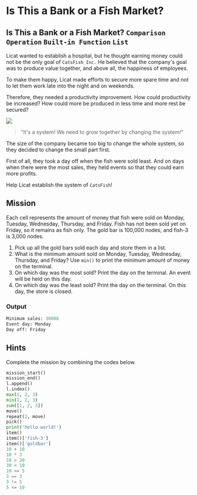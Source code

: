 # Is This a Bank or a Fish Market?

## Is This a Bank or a Fish Market? `Comparison Operation` `Built-in Function` `List`

Licat wanted to establish a hospital, but he thought earning money could not be the only goal of `CatsFish Inc.` He believed that the company's goal was to produce value together, and above all, the happiness of employees.

To make them happy, Licat made efforts to secure more spare time and not to let them work late into the night and on weekends.

Therefore, they needed a productivity improvement. How could productivity be increased? How could more be produced in less time and more rest be secured?

![](./6.jpg)

> "It's a system! We need to grow together by changing the system!"

The size of the company became too big to change the whole system, so they decided to change the small part first.

First of all, they took a day off when the fish were sold least. And on days when there were the most sales, they held events so that they could earn more profits.

Help Licat establish the system of `CatsFish`!


## Mission

Each cell represents the amount of money that fish were sold on Monday, Tuesday, Wednesday, Thursday, and Friday. Fish has not been sold yet on Friday, so it remains as fish only. The gold bar is 100,000 nodes, and fish-3 is 3,000 nodes.

1. Pick up all the gold bars sold each day and store them in a list.
2. What is the minimum amount sold on Monday, Tuesday, Wednesday, Thursday, and Friday? Use `min()` to print the minimum amount of money on the terminal.
3. On which day was the most sold? Print the day on the terminal. An event will be held on this day.
4. On which day was the least sold? Print the day on the terminal. On this day, the store is closed.

### Output

```python
Minimum sales: 30000
Event day: Monday
Day off: Friday
```


## Hints
Complete the mission by combining the codes below.
```python
mission_start()
mission_end()
l.append()
l.index()
max(1, 2, 3)
min(1, 2, 3)
sum([1, 2, 3])
move()
repeat(2, move)
pick()
print('hello world!')
item()
item()['fish-3']
item()['goldbar']
10 + 10
10 * 3
10 > 20
30 < 10
10 >= 5
3 == 3
3 != 5
5 <= 10
```
